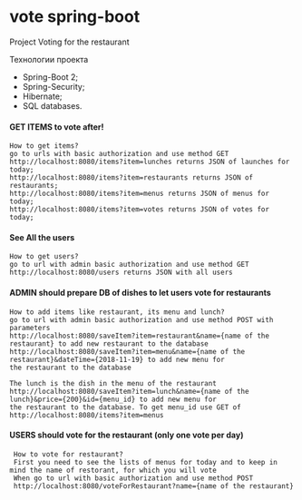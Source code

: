 # vote spring-boot
Project Voting for the restaurant

Технологии проекта
* Spring-Boot 2;
* Spring-Security;
* Hibernate;
* SQL databases. 

#### GET ITEMS to vote after!


    How to get items?
    go to urls with basic authorization and use method GET
    http://localhost:8080/items?item=lunches returns JSON of launches for today;
    http://localhost:8080/items?item=restaurants returns JSON of restaurants;
    http://localhost:8080/items?item=menus returns JSON of menus for today;
    http://localhost:8080/items?item=votes returns JSON of votes for today;


#### See All the users

    
    How to get users?
    go to url with admin basic authorization and use method GET
    http://localhost:8080/users returns JSON with all users
    

#### ADMIN should prepare DB of dishes to let users vote for restaurants

    How to add items like restaurant, its menu and lunch?
    go to url with admin basic authorization and use method POST with parameters
    http://localhost:8080/saveItem?item=restaurant&name={name of the restaurant} to add new restaurant to the database
    http://localhost:8080/saveItem?item=menu&name={name of the restaurant}&dateTime={2018-11-19} to add new menu for
    the restaurant to the database

    The lunch is the dish in the menu of the restaurant
    http://localhost:8080/saveItem?item=lunch&name={name of the lunch}&price={200}&id={menu_id} to add new menu for
    the restaurant to the database. To get menu_id use GET of http://localhost:8080/items?item=menus
     
#### USERS should vote for the restaurant (only one vote per day)
     
     How to vote for restaurant?
     First you need to see the lists of menus for today and to keep in mind the name of restorant, for which you will vote
     When go to url with basic authorization and use method POST
     http://localhost:8080/voteForRestaurant?name={name of the restaurant}
     

